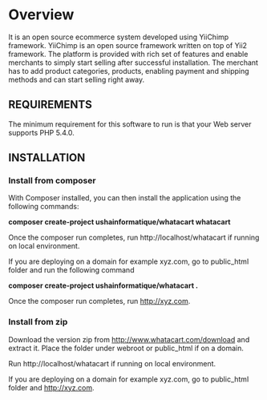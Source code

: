 Overview
================================

It is an open source ecommerce system developed using YiiChimp framework. YiiChimp is an open source framework written on top of Yii2 framework.
The platform is provided with rich set of features and enable merchants to simply start selling after successful installation. The merchant has to add
product categories, products, enabling payment and shipping methods and can start selling right away.  

REQUIREMENTS
------------

The minimum requirement for this software to run is that your Web server supports PHP 5.4.0.


INSTALLATION
------------

### Install from composer

With Composer installed, you can then install the application using the following commands:

**composer create-project ushainformatique/whatacart whatacart**

Once the composer run completes, run http://localhost/whatacart if running on local environment. 

If you are deploying on a domain for example xyz.com, go to public_html folder and run the following command

**composer create-project ushainformatique/whatacart .**

Once the composer run completes, run http://xyz.com.

### Install from zip
 
Download the version zip from http://www.whatacart.com/download and extract it. Place the folder under webroot or public_html if on a domain.

Run http://localhost/whatacart if running on local environment.

If you are deploying on a domain for example xyz.com, go to public_html folder and http://xyz.com.
